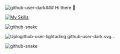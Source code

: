 ![github-user-dark](https://github.com/SebastienLavaux84302/SebastienLavaux84302/assets/97223192/67b32f11-aad6-456a-be97-a568e90b3ffc)### Hi there 👋


[![My Skills](https://skillicons.dev/icons?i=linux,py,c,bash,powershell,qt,docker,vim,vscode,gitlab)](https://skillicons.dev)


<picture>
  <source media="(prefers-color-scheme: dark)" srcset="github-user-dark.svg" />
  <source media="(prefers-color-scheme: light)" srcset="github-user-light.svg" />
  <img alt="github-snake" src="github-snake.svg" />
</picture>

![Uplo![github-user-light](https://github.com/SebastienLavaux84302/SebastienLavaux84302/assets/97223192/13f625f3-5567-4b8d-bb9e-bda651607c87)ading github-user-dark.svg…]()


<picture>
  <source media="(prefers-color-scheme: dark)" srcset="assets/github-user-dark.svg" />
  <source media="(prefers-color-scheme: light)" srcset="assets/github-user-light.svg" />
  <img alt="github-snake" src="assets/github-user-light.svg" />
</picture>







<!--
**SebastienLavaux84302/SebastienLavaux84302** is a ✨ _special_ ✨ repository because its `README.md` (this file) appears on your GitHub profile.

Here are some ideas to get you started:

- 🔭 I’m currently working on ...
- 🌱 I’m currently learning ...
- 👯 I’m looking to collaborate on ...
- 🤔 I’m looking for help with ...
- 💬 Ask me about ...
- 📫 How to reach me: ...
- 😄 Pronouns: ...
- ⚡ Fun fact: ...
-->
